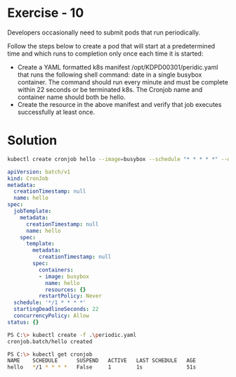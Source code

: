 # Exercise - 10

Developers occasionally need to submit pods that run periodically.

Follow the steps below to create a pod that will start at a predetermined time and which runs to completion only once each time it is started:

- Create a YAML formatted k8s manifest /opt/KDPD00301/peridic.yaml that runs the following shell command: date in a single busybox container. The command should run every minute and must be complete within 22 seconds or be terminated k8s. The Cronjob name and container name should both be hello.
- Create the resource in the above manifest and verify that job executes successfully at least once.

# Solution

```sh
kubectl create cronjob hello --image=busybox --schedule "* * * * *" --dry-run=client -o yaml > periodic.yaml
```

```yaml
apiVersion: batch/v1
kind: CronJob
metadata:
  creationTimestamp: null
  name: hello
spec:
  jobTemplate:
    metadata:
      creationTimestamp: null
      name: hello
    spec:
      template:
        metadata:
          creationTimestamp: null
        spec:
          containers:
          - image: busybox
            name: hello
            resources: {}
          restartPolicy: Never
  schedule: '*/1 * * * *'
  startingDeadlineSeconds: 22
  concurrencyPolicy: Allow
status: {}
```

```sh
PS C:\> kubectl create -f .\periodic.yaml
cronjob.batch/hello created

PS C:\> kubectl get cronjob
NAME    SCHEDULE      SUSPEND   ACTIVE   LAST SCHEDULE   AGE
hello   */1 * * * *   False     1        1s              51s

```